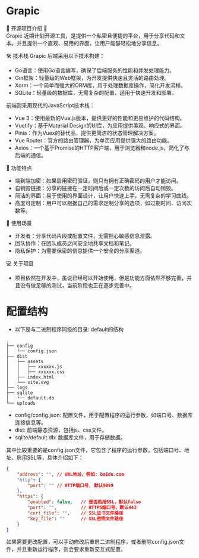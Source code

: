 # Grapic

🌟 开源项目介绍 🌟
<br />
Grapic 近期计划开源工具，是提供一个私密且便捷的平台，用于分享代码和文本。并且提供一个直观、易用的界面，让用户能够轻松地分享信息。

🛠️ 技术栈
Grapic 后端采用以下技术构建：

* Go语言：使用Go语言编写，确保了后端服务的性能和并发处理能力。
* Gin框架：轻量级的Web框架，为开发提供快速且灵活的路由处理。
* Xorm：一个简单而强大的ORM库，用于处理数据库操作，简化开发流程。
* SQLite：轻量级的数据库，无需复杂的配置，适用于快速开发和部署。

前端则采用现代的JavaScript技术栈：
* Vue 3：使用最新的Vue.js版本，提供更好的性能和更易维护的代码结构。
* Vuetify：基于Material Design的UI库，为应用提供美观、响应式的界面。
* Pinia：作为Vuex的替代品，提供更简洁的状态管理解决方案。
* Vue Router：官方的路由管理器，为单页应用提供强大的路由功能。
* Axios：一个基于Promise的HTTP客户端，用于浏览器和node.js，简化了与后端的通信。


🚀 功能特点
* 端到端加密：如果启用密码验证，则只有拥有正确密码的用户才能访问。
* 自销毁链接：分享的链接在一定时间后或一定次数的访问后自动销毁。
* 简洁的界面：易于使用的界面设计，让用户快速上手，无需复杂的学习曲线。
* 高度可定制：用户可以根据自己的需求定制分享的选项，如过期时间、访问次数等。

📝 使用场景
* 开发者：分享代码片段或配置文件，无需担心敏感信息泄露。
* 团队协作：在团队成员之间安全地共享文档和笔记。
* 隐私保护：为需要保密的信息提供一个安全的分享渠道。

💻 关于项目
* 项目依然在开发中，虽说已经可以开始使用，但是功能方面依然不够完善，并且没有做足够的测试，当前阶段也正在逐步完善中。


# 配置结构
* 以下是与二进制程序同级的目录: default的结构
```text
.
├── config
│   └── config.json
├── dist
│   ├── assets
│   │   ├── xxxxxx.js
│   │   ├── xxxxxx.css
│   ├── index.html
│   └── vite.svg
├── logs
├── sqlite
│   └── default.db
└── uploads
```

* config/config.json: 配置文件，用于配置程序的运行参数，如端口号、数据库连接信息等。
* dist: 前端静态资源，包括js、css文件。
* sqlite/default.db: 数据库文件，用于存储数据。

其中比较重要的是config.json文件，它包含了程序的运行参数，包括端口号、地址、启用SSL等，具体介绍如下：

```json
{
    "address": "", // URL地址，例如: baidu.com
    "http": {
        "port": "" // HTTP端口号, 默认9099
    },
    "https": {
        "enabled": false,   // 是否启用SSL，默认false
        "port": "",         // HTTPS端口号，默认443
        "cert_file": "",    // SSL证书文件路径
        "key_file": ""      // SSL密钥文件路径
    }
}
```

如果需要更改配置，可以手动修改后重启二进制程序，或者删除config.json文件，并且重新运行程序，则会要求重新交互式配置。
